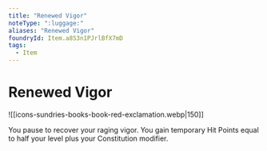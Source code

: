 ```yaml
---
title: "Renewed Vigor"
noteType: ":luggage:"
aliases: "Renewed Vigor"
foundryId: Item.a8S3n1PJrlBfX7mD
tags:
  - Item
---
```


# Renewed Vigor
![[icons-sundries-books-book-red-exclamation.webp|150]]

You pause to recover your raging vigor. You gain temporary Hit Points equal to half your level plus your Constitution modifier.
